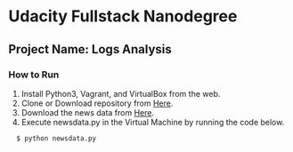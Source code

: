 # Udacity Fullstack Nanodegree 
## Project Name: Logs Analysis

### How to Run
1. Install Python3, Vagrant, and VirtualBox from the web.
2. Clone or Download repository from [Here](https://github.com/udacity/fullstack-nanodegree-vm).
3. Download the news data from [Here](https://d17h27t6h515a5.cloudfront.net/topher/2016/August/57b5f748_newsdata/newsdata.zip).
4. Execute newsdata.py in the Virtual Machine by running the code below.
  ```
    $ python newsdata.py
  ```
